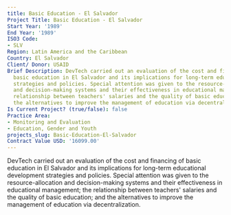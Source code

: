 ```yaml
---
title: Basic Education - El Salvador
Project Title: Basic Education - El Salvador
Start Year: '1989'
End Year: '1989'
ISO3 Code:
- SLV
Region: Latin America and the Caribbean
Country: El Salvador
Client/ Donor: USAID
Brief Description: DevTech carried out an evaluation of the cost and financing of
  basic education in El Salvador and its implications for long-term educational development
  strategies and policies. Special attention was given to the resource-allocation
  and decision-making systems and their effectiveness in educational management; the
  relationship between teachers' salaries and the quality of basic education; and
  the alternatives to improve the management of education via decentralization.
Is Current Project? (true/false): false
Practice Area:
- Monitoring and Evaluation
- Education, Gender and Youth
projects_slug: Basic-Education-El-Salvador
Contract Value USD: '16099.00'
---
```


DevTech carried out an evaluation of the cost and financing of basic education in El Salvador and its implications for long-term educational development strategies and policies. Special attention was given to the resource-allocation and decision-making systems and their effectiveness in educational management; the relationship between teachers' salaries and the quality of basic education; and the alternatives to improve the management of education via decentralization.